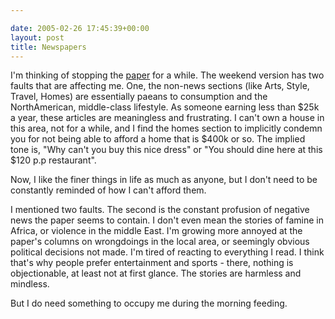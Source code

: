 ```yaml
---

date: 2005-02-26 17:45:39+00:00
layout: post
title: Newspapers
---
```


I'm thinking of stopping the [paper](http://globeandmail.com) for a while.  The weekend version has two faults that are affecting me.  One, the non-news sections (like Arts, Style, Travel, Homes) are essentially paeans to consumption and the NorthAmerican, middle-class lifestyle.  As someone earning less than $25k a year, these articles are meaningless and frustrating.  I can't own a house in this area, not for a while, and I find the homes section to implicitly condemn you for not being able to afford a home that is $400k or so.  The implied tone is, "Why can't you buy this nice dress"  or "You should dine here at this $120 p.p restaurant".

Now, I like the finer things in life as much as anyone, but I don't need to be constantly reminded of how I can't afford them.

I mentioned two faults.  The second is the constant profusion of negative news the paper seems to contain.  I don't even mean the stories of famine in Africa, or violence in the middle East.  I'm growing more annoyed at the paper's columns on wrongdoings in the local area, or seemingly obvious political decisions not made.  I'm tired of reacting to everything I read.  I think that's why people prefer entertainment and sports - there, nothing is objectionable, at least not at first glance.  The stories are harmless and mindless.

But I do need something to occupy me during the morning feeding.
